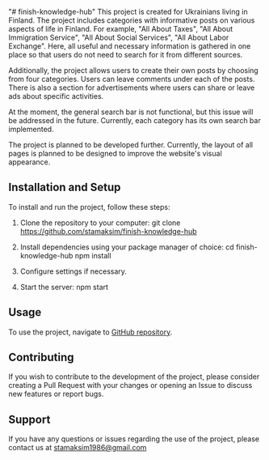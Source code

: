 "# finish-knowledge-hub"
This project is created for Ukrainians living in Finland. The project includes categories with informative posts on
various aspects of life in Finland. For example, "All About Taxes", "All About Immigration Service", "All About Social
Services", "All About Labor Exchange". Here, all useful and necessary information is gathered in one place so that users
do not need to search for it from different sources.

Additionally, the project allows users to create their own posts by choosing from four categories. Users can leave
comments under each of the posts. There is also a section for advertisements where users can share or leave ads about
specific activities.

At the moment, the general search bar is not functional, but this issue will be addressed in the future. Currently, each
category has its own search bar implemented.

The project is planned to be developed further. Currently, the layout of all pages is planned to be designed to improve
the website's visual appearance.

## Installation and Setup

To install and run the project, follow these steps:

1. Clone the repository to your computer:
   git clone https://github.com/stamaksim/finish-knowledge-hub

2. Install dependencies using your package manager of choice:
   cd finish-knowledge-hub
   npm install

3. Configure settings if necessary.

4. Start the server:
   npm start

## Usage

To use the project, navigate to [GitHub repository](https://github.com/stamaksim/finish-knowledge-hub).

## Contributing

If you wish to contribute to the development of the project, please consider creating a Pull Request with your changes
or opening an Issue to discuss new features or report bugs.

## Support

If you have any questions or issues regarding the use of the project, please contact us at stamaksim1986@gmail.com



